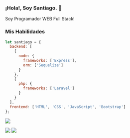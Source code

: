 ### ¡Hola!, Soy Santiago. 👋

Soy Programador WEB Full Stack!

### Mis Habilidades

```js
let santiago = {
  backend: [
    {
      node: {
        frameworks: ['Express'],
        orm: ['Sequelize']
      }
    },
    {
      php: {
        frameworks: ['Laravel']
      }
    }
  ],
  frontend: ['HTML', 'CSS', 'JavaScript', 'Bootstrap']
};
```
![](https://github-profile-summary-cards.vercel.app/api/cards/profile-details?username=santiagor0jas&theme=github_dark)

![](https://github-profile-summary-cards.vercel.app/api/cards/repos-per-language?username=santiagor0jas&theme=github_dark)
![](https://github-profile-summary-cards.vercel.app/api/cards/stats?username=santiagor0jas&theme=github_dark)


<!--
**santiagor0jas/santiagor0jas** is a ✨ _special_ ✨ repository because its `README.md` (this file) appears on your GitHub profile.

Here are some ideas to get you started:

- 🔭 I’m currently working on ...
- 🌱 I’m currently learning ...
- 👯 I’m looking to collaborate on ...
- 🤔 I’m looking for help with ...
- 💬 Ask me about ...
- 📫 How to reach me: ...
- 😄 Pronouns: ...
- ⚡ Fun fact: ...
-->
